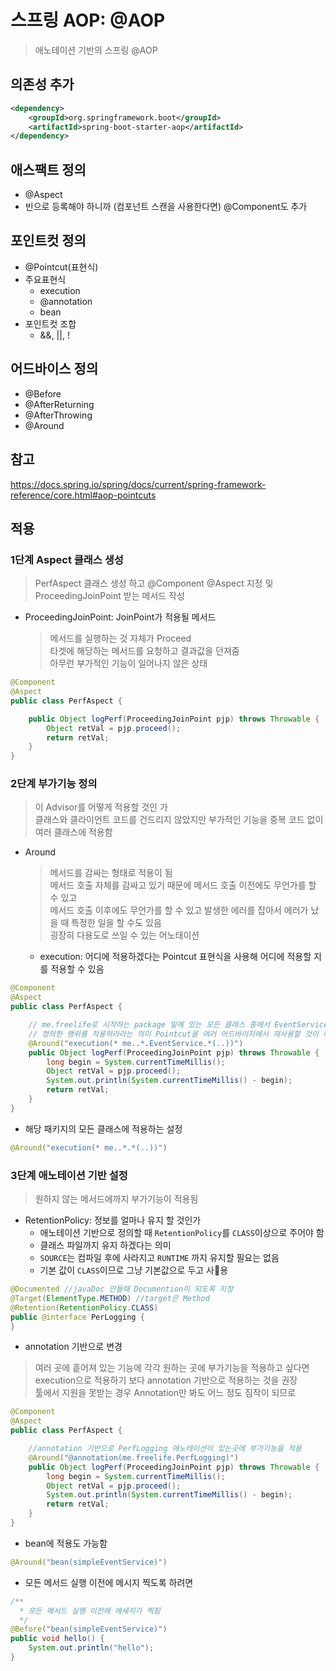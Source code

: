 # 스프링 AOP: @AOP
> 애노테이션 기반의 스프링 @AOP

## 의존성 추가
```xml
<dependency>
    <groupId>org.springframework.boot</groupId>
    <artifactId>spring-boot-starter-aop</artifactId>
</dependency>
```

## 애스팩트 정의
- @Aspect
- 빈으로 등록해야 하니까 (컴포넌트 스캔을 사용한다면) @Component도 추가

## 포인트컷 정의
- @Pointcut(표현식)
- 주요표현식
  - execution
  - @annotation
  - bean
- 포인트컷 조합
  - &&, ||, !

## 어드바이스 정의
- @Before
- @AfterReturning
- @AfterThrowing
- @Around

## 참고
https://docs.spring.io/spring/docs/current/spring-framework-reference/core.html#aop-pointcuts

## 적용
### 1단계 Aspect 클래스 생성
> PerfAspect 클래스 생성 하고 @Component @Aspect 지정 및 ProceedingJoinPoint 받는 메서드 작성  
- ProceedingJoinPoint: JoinPoint가 적용될 메서드
  > 메서드를 실행하는 것 자체가 Proceed  
  > 타겟에 해당하는 메서드를 요청하고 결과값을 던져줌  
  > 아무런 부가적인 기능이 일어나지 않은 상태  
```java
@Component
@Aspect
public class PerfAspect {

    public Object logPerf(ProceedingJoinPoint pjp) throws Throwable {
        Object retVal = pjp.proceed();
        return retVal;
    }
}
```

### 2단계 부가기능 정의
> 이 Advisor를 어떻게 적용할 것인 가  
> 클래스와 클라이언트 코드를 건드리지 않았지만 부가적인 기능을 중복 코드 없이 여러 클래스에 적용함  
- Around
  > 메서드를 감싸는 형태로 적용이 됨  
  > 메서드 호출 자체를 감싸고 있기 때문에 메서드 호출 이전에도 무언가를 할 수 있고  
  > 메서드 호출 이후에도 무언가를 할 수 있고 발생한 에러를 잡아서 에러가 났을 때 특정한 일을 할 수도 있음  
  > 굉장히 다용도로 쓰일 수 있는 어노태이션  
  - execution: 어디에 적용하겠다는 Pointcut 표현식을 사용해 어디에 적용할 지를 적용할 수 있음
```java
@Component
@Aspect
public class PerfAspect {

    // me.freelife로 시작하는 package 밑에 있는 모든 클래스 중에서 EventService 안에 들어있는 모든 메서드에
    // 정의한 행위를 적용하라라는 의미 Pointcut을 여러 어드바이저에서 재사용할 것이 아니라면 이렇게 사용해도 됨
    @Around("execution(* me..*.EventService.*(..))")
    public Object logPerf(ProceedingJoinPoint pjp) throws Throwable {
        long begin = System.currentTimeMillis();
        Object retVal = pjp.proceed();
        System.out.println(System.currentTimeMillis() - begin);
        return retVal;
    }
}
```

- 해당 패키지의 모든 클래스에 적용하는 설정
```java
@Around("execution(* me..*.*(..))") 
```

### 3단계 애노테이션 기반 설정
> 원하지 않는 메서드에까지 부가기능이 적용됨  
- RetentionPolicy: 정보를 얼마나 유지 할 것인가  
  - 애노테이션 기반으로 정의할 때 `RetentionPolicy`를 `CLASS`이상으로 주어야 함  
  - 클래스 파일까지 유지 하겠다는 의미  
  - `SOURCE`는 컴파일 후에 사라지고 `RUNTIME` 까지 유지할 필요는 없음  
  - 기본 값이 `CLASS`이므로 그냥 기본값으로 두고 사용  
```java
@Documented //javaDoc 만들때 Documention이 되도록 지정
@Target(ElementType.METHOD) //target은 Method
@Retention(RetentionPolicy.CLASS)
public @interface PerLogging {
}
```

- annotation 기반으로 변경
> 여러 곳에 흩어져 있는 기능에 각각 원하는 곳에 부가기능을 적용하고 싶다면  
> execution으로 적용하기 보다 annotation 기반으로 적용하는 것을 권장  
> 툴에서 지원을 못받는 경우 Annotation만 봐도 어느 정도 짐작이 되므로  
```java
@Component
@Aspect
public class PerfAspect {

    //annotation 기반으로 PerfLogging 애노테이션이 있는곳에 부가기능을 적용
    @Around("@annotation(me.freelife.PerfLogging)")
    public Object logPerf(ProceedingJoinPoint pjp) throws Throwable {
        long begin = System.currentTimeMillis();
        Object retVal = pjp.proceed();
        System.out.println(System.currentTimeMillis() - begin);
        return retVal;
    }
}
```

- bean에 적용도 가능함
```java
@Around("bean(simpleEventService)")
```

- 모든 메서드 실행 이전에 메시지 찍도록 하려면
```java
/**
  * 모든 메서드 실행 이전에 메세지가 찍힘
  */
@Before("bean(simpleEventService)")
public void hello() {
    System.out.println("hello");
}
```